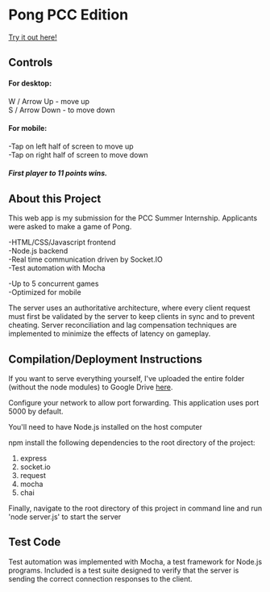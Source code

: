 # Pong PCC Edition

[Try it out here!](http://99.245.93.208:5000/)

## Controls

#### For desktop:  
W / Arrow Up - move up  
S / Arrow Down - to move down

#### For mobile:
-Tap on left half of screen to move up  
-Tap on right half of screen to move down

##### First player to 11 points wins.

## About this Project

This web app is my submission for the PCC Summer Internship. Applicants were asked to make a game of Pong. 

-HTML/CSS/Javascript frontend  
-Node.js backend  
-Real time communication driven by Socket.IO  
-Test automation with Mocha 

-Up to 5 concurrent games  
-Optimized for mobile


The server uses an authoritative architecture, where every client request must first be validated by the server to keep clients in sync and to prevent cheating. Server reconciliation and lag compensation techniques are implemented to minimize the effects of latency on gameplay.

## Compilation/Deployment Instructions
If you want to serve everything yourself, I've uploaded the entire folder (without the node modules) to Google Drive [here](https://drive.google.com/open?id=1LY6qULJ3ZC9vJGtbFzrXV4i2JII4aMon).

Configure your network to allow port forwarding. This application uses port 5000 by default.

You'll need to have Node.js installed on the host computer

npm install the following dependencies to the root directory of the project:  
1. express  
2. socket.io  
3. request  
4. mocha  
5. chai

Finally, navigate to the root directory of this project in command line and run 'node server.js' to start the server

## Test Code
Test automation was implemented with Mocha, a test framework for Node.js programs. Included is a test suite designed to verify that the server is sending the correct connection responses to the client.
